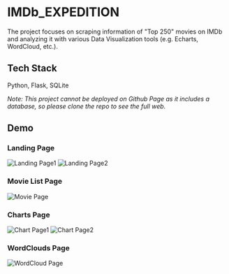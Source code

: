 # IMDb_EXPEDITION
The project focuses on scraping information of "Top 250" movies on IMDb and analyzing it with various Data Visualization tools (e.g. Echarts, WordCloud, etc.).  

## Tech Stack
Python, Flask, SQLite

*Note: This project cannot be deployed on Github Page as it includes a database, so please clone the repo to see the full web.*

## Demo
### Landing Page
![Landing Page1](https://github.com/Rebecca-Chou/IMDb_EXPEDITION/blob/main/static/assets/img/Sample/Home1.PNG)
![Landing Page2](https://github.com/Rebecca-Chou/IMDb_EXPEDITION/blob/main/static/assets/img/Sample/Home2.PNG)  

### Movie List Page
![Movie Page](https://github.com/Rebecca-Chou/IMDb_EXPEDITION/blob/main/static/assets/img/Sample/movie.PNG)  

### Charts Page
![Chart Page1](https://github.com/Rebecca-Chou/IMDb_EXPEDITION/blob/main/static/assets/img/Sample/analysis.PNG)
![Chart Page2](https://github.com/Rebecca-Chou/IMDb_EXPEDITION/blob/main/static/assets/img/Sample/analysis2.PNG)  

### WordClouds Page
![WordCloud Page](https://github.com/Rebecca-Chou/IMDb_EXPEDITION/blob/main/static/assets/img/Sample/word.PNG)  
